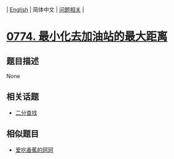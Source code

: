 
| [English](README_EN.md) | 简体中文 | [问题相关](QUESTION.md) |
# [0774. 最小化去加油站的最大距离](https://leetcode-cn.com/problems/minimize-max-distance-to-gas-station/)
## 题目描述
None
## 相关话题
- [二分查找](https://leetcode-cn.com/tag/binary-search)
## 相似题目
- [爱吃香蕉的珂珂](../0875/README.md)
